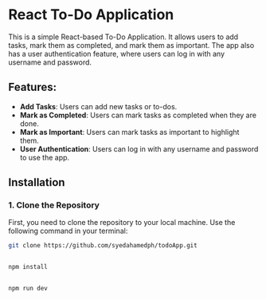 # React To-Do Application

This is a simple React-based To-Do Application. It allows users to add tasks, mark them as completed, and mark them as important. The app also has a user authentication feature, where users can log in with any username and password.

## Features:
- **Add Tasks**: Users can add new tasks or to-dos.
- **Mark as Completed**: Users can mark tasks as completed when they are done.
- **Mark as Important**: Users can mark tasks as important to highlight them.
- **User Authentication**: Users can log in with any username and password to use the app.

## Installation

### 1. Clone the Repository
First, you need to clone the repository to your local machine. Use the following command in your terminal:

```bash
git clone https://github.com/syedahamedph/todoApp.git


npm install


npm run dev
